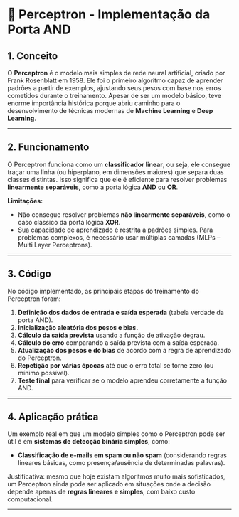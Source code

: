# 🧠 Perceptron - Implementação da Porta AND

## 1. Conceito
O **Perceptron** é o modelo mais simples de rede neural artificial, criado por Frank Rosenblatt em 1958.
Ele foi o primeiro algoritmo capaz de aprender padrões a partir de exemplos, ajustando seus pesos com base nos erros cometidos durante o treinamento.
Apesar de ser um modelo básico, teve enorme importância histórica porque abriu caminho para o desenvolvimento de técnicas modernas de **Machine Learning** e **Deep Learning**.

---

## 2. Funcionamento
O Perceptron funciona como um **classificador linear**, ou seja, ele consegue traçar uma linha (ou hiperplano, em dimensões maiores) que separa duas classes distintas.
Isso significa que ele é eficiente para resolver problemas **linearmente separáveis**, como a porta lógica **AND** ou **OR**.

**Limitações:**
- Não consegue resolver problemas **não linearmente separáveis**, como o caso clássico da porta lógica **XOR**.
- Sua capacidade de aprendizado é restrita a padrões simples. Para problemas complexos, é necessário usar múltiplas camadas (MLPs – Multi Layer Perceptrons).

---

## 3. Código
No código implementado, as principais etapas do treinamento do Perceptron foram:

1. **Definição dos dados de entrada e saída esperada** (tabela verdade da porta AND).
2. **Inicialização aleatória dos pesos e bias.**
3. **Cálculo da saída prevista** usando a função de ativação degrau.
4. **Cálculo do erro** comparando a saída prevista com a saída esperada.
5. **Atualização dos pesos e do bias** de acordo com a regra de aprendizado do Perceptron.
6. **Repetição por várias épocas** até que o erro total se torne zero (ou mínimo possível).
7. **Teste final** para verificar se o modelo aprendeu corretamente a função AND.

---

## 4. Aplicação prática
Um exemplo real em que um modelo simples como o Perceptron pode ser útil é em **sistemas de detecção binária simples**, como:

- **Classificação de e-mails em spam ou não spam** (considerando regras lineares básicas, como presença/ausência de determinadas palavras).

Justificativa: mesmo que hoje existam algoritmos muito mais sofisticados, um Perceptron ainda pode ser aplicado em situações onde a decisão depende apenas de **regras lineares e simples**, com baixo custo computacional.

---
